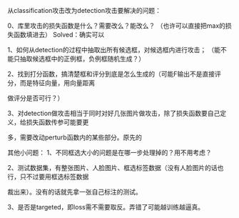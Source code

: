从classification攻击改为detection攻击要解决的问题：

0、库里攻击的损失函数是什么？需要改么？能改么？
（也许可以直接把max的损失函数填进去）
Solved：确实可以

1、如何从detection的过程中抽取出所有候选框，对候选框内进行攻击；
（能不能只抽取候选框中的正例框，负例框随机生成？）

2、找到打分函数，搞清楚框和评分到底是怎么生成的（可能F输出不是直接评分，而是特征向量，用向量距离

做评分是否可行？）

3、对detection做攻击相当于同时对好几张图片做攻击，除了损失函数要自己定义，给损失函数传参可能要更

多，需要改动perturb函数内的某些部分。原先的

其他小问题：
1、不同框选大小的问题是在哪一步处理掉的？用不用考虑？

2、测试数据集，有整张图片、人脸图片、框选标签数据（没有人脸图片的话也行，只不过要用框选标签数据

裁出来）。没有的话就先拿一张自己标注的测试。

3、是否是targeted，即loss需不需要取反。弄错了可能越训练越逼真。
